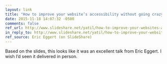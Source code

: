 ```yaml
---
layout: link
title: "How to improve your website’s accessibility without going crazy"
date: 2015-11-18 14:07:32 -0500
comments: false
ref_url: http://www.slideshare.net/yatil/how-to-improve-your-websites-accessibility-without-going-crazy
in_reply_to: http://www.slideshare.net/yatil/how-to-improve-your-websites-accessibility-without-going-crazy
ref_source: Eric Eggert (on SlideShare)
---
```


Based on the slides, this looks like it was an excellent talk from Eric Eggert. I wish I’d seen it delivered in person.